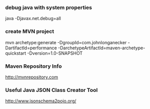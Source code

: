 ### debug java with system properties
java -Djavax.net.debug=all

### create MVN project
mvn archetype:generate -DgroupId=com.johnlonganecker -DartifactId=performance -DarchetypeArtifactId=maven-archetype-quickstart -Dversion=1.0-SNAPSHOT

### Maven Repository Info
http://mvnrepository.com

### Useful Java JSON Class Creator Tool
http://www.jsonschema2pojo.org/
